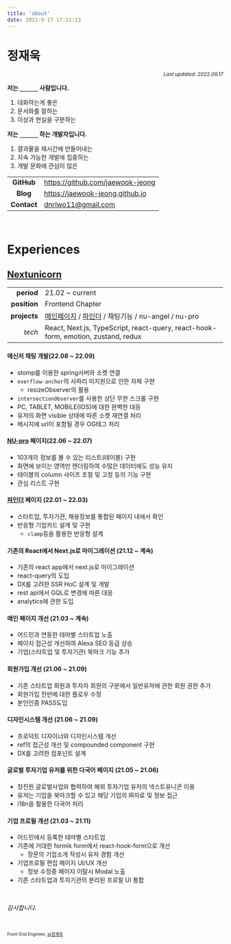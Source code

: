 ```yaml
---
title: 'about'
date: 2022-9-17 17:21:13
---
```


# 정재욱

<div align="right"><sub><i>Last updated: 2022.09.17</i></sub></div>

**저는 `______`  사람입니다.**

1. 대화하는게 좋은
2. 문서화를 잘하는
3. 이상과 현실을 구분하는

**저는 `______` 하는 개발자입니다.**

1. 결과물을 제시간에 만들어내는
2. 지속 가능한 개발에 집중하는 
3. 개발 문화에 관심이 많은


|             |                                    |
| :---------: |------------------------------------|
| **GitHub**  | <https://github.com/jaewook-jeong> |
|  **Blog**   | <https://jaewook-jeong.github.io> |
| **Contact** | <dnrlwo11@gmail.com>               |

<br />

# Experiences

## [Nextunicorn](https://www.nextunicorn.kr)

|              |                                                                                                   |
| -----------: |---------------------------------------------------------------------------------------------------|
|   **period** | 21.02 ~ current                                                                                   |
| **position** | Frontend Chapter                                                                                  |
| **projects** | [메인페이지](https://nextunicorn.kr) / [파인더](https://nextunicorn.kr/finder) / 채팅기능 / nu-angel / nu-pro |
|    *tech*    | React, Next.js, TypeScript, react-query, react-hook-form, emotion, zustand, redux                 |

#### 메신저 채팅 개발(22.08 ~ 22.09)

- stomp를 이용한 spring서버와 소켓 연결
- `overflow-anchor`의 사파리 미지원으로 인한 자체 구현
  - resizeObserver의 활용
- `intersectionObserver`를 사용한 상단 무한 스크롤 구현
- PC, TABLET, MOBILE(IOS)에 대한 완벽한 대응
- 유저의 화면 visible 상태에 따른 소켓 재연결 처리
- 메시지에 url이 포함될 경우 OG태그 처리

#### [NU-pro](https://pro.nextunicorn.kr/) 페이지(22.06 ~ 22.07)

- 103개의 정보를 볼 수 있는 리스트(테이블) 구현
- 화면에 보이는 영역만 렌더링하여 수많은 데이터에도 성능 유지
- 테이블의 column 사이즈 조절 및 고정 등의 기능 구현
- 관심 리스트 구현

#### [파인더](https://www.nextunicorn.kr/finder) 페이지 (22.01 ~ 22.03)

- 스타트업, 투자기관, 채용정보를 통합된 페이지 내에서 확인
- 반응형 기업카드 설계 및 구현
  - `clamp`등을 활용한 반응형 설계 

#### 기존의 React에서 Next.js로 마이그레이션 (21.12 ~ 계속)

- 기존의 react app에서 next.js로 마이그레이션
- react-query의 도입
- DX를 고려한 SSR HoC 설계 및 개발
- rest api에서 GQL로 변경에 따른 대응
- analytics에 관한 도입

#### 메인 페이지 개선 (21.03 ~ 계속)

- 어드민과 연동한 테마별 스타트업 노출
- 페이지 접근성 개선하여 Alexa SEO 등급 상승
- 기업(스타트업 및 투자기관) 북마크 기능 추가

#### 회원가입 개선 (21.06 ~ 21.09)

- 기존 스타트업 회원과 투자자 회원의 구분에서 일반유저에 관한 회원 권한 추가
- 회원가입 전반에 대한 플로우 수정
- 본인인증 PASS도입

#### 디자인시스템 개선 (21.06 ~ 21.09)

- 프로덕트 디자이너와 디자인시스템 개선
- ref의 접근성 개선 및 compounded component 구현
- DX를 고려한 컴포넌트 설계

#### 글로벌 투자기업 유저를 위한 다국어 페이지 (21.05 ~ 21.06)

- 창진원 글로벌사업와 협력하여 해외 투자기업 유저의 넥스트유니콘 이용
- 유저는 기업을 북마크할 수 있고 해당 기업의 IR자료 및 정보 접근
- i18n을 활용한 다국어 처리


#### 기업 프로필 개선 (21.03 ~ 21.11)

- 어드민에서 등록한 테마별 스타트업
- 기존에 거대한 formik form에서 react-hook-form으로 개선
  - 장문의 기업소개 작성시 유저 경험 개선
- 기업프로필 편집 페이지 UI/UX 개선
  - 정보 수정중 페이지 이탈시 Modal 노출
- 기존 스타트업과 투자기관의 분리된 프로필 UI 통합

<br />

_감사합니다._

<br/>

<sub><sup>Front-End Engineer, <a href="https://github.com/jaewook-jeong">@정재욱</a></sup></sub>

</div>